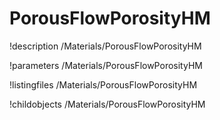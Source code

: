 <!-- MOOSE Documentation Stub: Remove this when content is added. -->

# PorousFlowPorosityHM
!description /Materials/PorousFlowPorosityHM

!parameters /Materials/PorousFlowPorosityHM

!listingfiles /Materials/PorousFlowPorosityHM

!childobjects /Materials/PorousFlowPorosityHM
